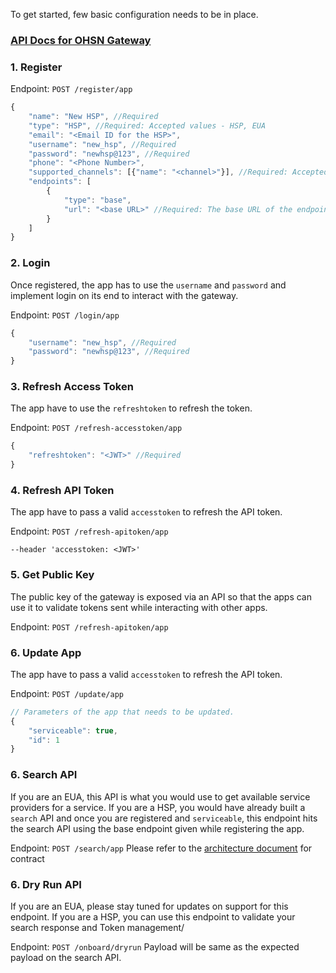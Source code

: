 To get started, few basic configuration needs to be in place.

### [API Docs for OHSN Gateway](https://documenter.getpostman.com/view/1963101/Szmh3chd?version=latest)

### 1. Register

Endpoint: `POST /register/app`
```javascript
{
    "name": "New HSP", //Required
    "type": "HSP", //Required: Accepted values - HSP, EUA
    "email": "<Email ID for the HSP>",
    "username": "new_hsp", //Required
    "password": "newhsp@123", //Required
    "phone": "<Phone Number>",
    "supported_channels": [{"name": "<channel>"}], //Required: Accepted values for channel - phone, video, chat
    "endpoints": [
        {
            "type": "base",
            "url": "<base URL>" //Required: The base URL of the endpoints that can be used to reach the app
        }
    ]
}
```

### 2. Login

Once registered, the app has to use the `username` and `password` and implement login on its end to interact with the gateway.

Endpoint: `POST /login/app`
```javascript
{
    "username": "new_hsp", //Required
    "password": "newhsp@123", //Required
}
```

### 3. Refresh Access Token

The app have to use the `refreshtoken` to refresh the token.

Endpoint: `POST /refresh-accesstoken/app`
```javascript
{
    "refreshtoken": "<JWT>" //Required
}
```

### 4. Refresh API Token

The app have to pass a valid `accesstoken` to refresh the API token.

Endpoint: `POST /refresh-apitoken/app`
```curl
--header 'accesstoken: <JWT>'
```

### 5. Get Public Key

The public key of the gateway is exposed via an API so that the apps can use it to validate tokens sent while interacting with other apps.

Endpoint: `POST /refresh-apitoken/app`

### 6. Update App

The app have to pass a valid `accesstoken` to refresh the API token.

Endpoint: `POST /update/app`
```javascript
// Parameters of the app that needs to be updated.
{
    "serviceable": true,
    "id": 1
}
```

### 6. Search API

If you are an EUA, this API is what you would use to get available service providers for a service.
If you are a HSP, you would have already built a `search` API and once you are registered and `serviceable`, 
this endpoint hits the search API using the base endpoint given while registering the app.

Endpoint: `POST /search/app`
Please refer to the [architecture document](https://docs.google.com/document/d/1ljqmCiel8UCdPXC2OZNabhW-7WLJMh6hFsVTDRVGRDQ/edit?usp=sharing) for contract


### 6. Dry Run API

If you are an EUA, please stay tuned for updates on support for this endpoint.
If you are a HSP, you can use this endpoint to validate your search response and Token management/

Endpoint: `POST /onboard/dryrun`
Payload will be same as the expected payload on the search API.
